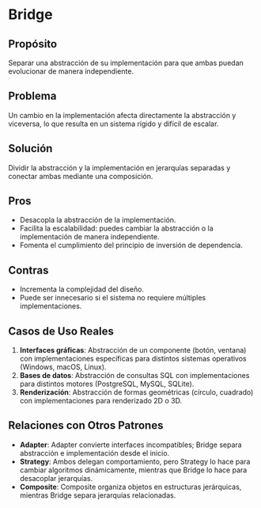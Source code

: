# **Bridge**

## **Propósito**

Separar una abstracción de su implementación para que ambas puedan evolucionar de manera independiente.

## **Problema**

Un cambio en la implementación afecta directamente la abstracción y viceversa, lo que resulta en un sistema rígido y difícil de escalar.

## **Solución**

Dividir la abstracción y la implementación en jerarquías separadas y conectar ambas mediante una composición.

## **Pros**

- Desacopla la abstracción de la implementación.
- Facilita la escalabilidad: puedes cambiar la abstracción o la implementación de manera independiente.
- Fomenta el cumplimiento del principio de inversión de dependencia.

## **Contras**

- Incrementa la complejidad del diseño.
- Puede ser innecesario si el sistema no requiere múltiples implementaciones.

## **Casos de Uso Reales**

1. **Interfaces gráficas**: Abstracción de un componente (botón, ventana) con implementaciones específicas para distintos sistemas operativos (Windows, macOS, Linux).
2. **Bases de datos**: Abstracción de consultas SQL con implementaciones para distintos motores (PostgreSQL, MySQL, SQLite).
3. **Renderización**: Abstracción de formas geométricas (círculo, cuadrado) con implementaciones para renderizado 2D o 3D.

## **Relaciones con Otros Patrones**

- **Adapter**: Adapter convierte interfaces incompatibles; Bridge separa abstracción e implementación desde el inicio.
- **Strategy**: Ambos delegan comportamiento, pero Strategy lo hace para cambiar algoritmos dinámicamente, mientras que Bridge lo hace para desacoplar jerarquías.
- **Composite**: Composite organiza objetos en estructuras jerárquicas, mientras Bridge separa jerarquías relacionadas.
